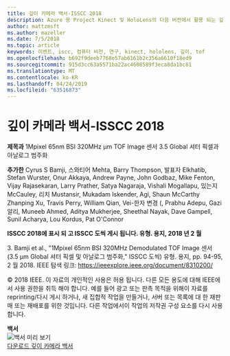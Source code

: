 ```yaml
---
title: 깊이 카메라 백서-ISSCC 2018
description: Azure 용 Project Kinect 및 HoloLens의 다음 버전에서 활용 되는 깊이 카메라에 대해 설명 하는 기술 백서입니다.
author: mattzmsft
ms.author: mazeller
ms.date: 7/5/2018
ms.topic: article
keywords: 이벤트, iscc, 컴퓨터 비전, 연구, kinect, hololens, 깊이, tof
ms.openlocfilehash: b692f9deeb7768e57ab6161b2c356a6610f18ed9
ms.sourcegitcommit: 915d3cc63a5571ba22ac4608589f3eca8da1bc81
ms.translationtype: MT
ms.contentlocale: ko-KR
ms.lasthandoff: 04/24/2019
ms.locfileid: "63516873"
---
```

# <a name="depth-camera-whitepaper---isscc-2018"></a>깊이 카메라 백서-ISSCC 2018

**제목과** 1Mpixel 65nm BSI 320MHz μm TOF Image 센서 3.5 Global 셔터 픽셀과 아날로그 범주화

**추가한** Cyrus S Bamji, 스와티어 Mehta, Barry Thompson, 발표자 Elkhatib, Stefan Wurster, Onur Akkaya, Andrew Payne, John Godbaz, Mike Fenton, Vijay Rajasekaran, Larry Prather, Satya Nagaraja, Vishali Mogallapu, 있는지 McCauley, 리치 Mustansir, Mukadam Iskender, Agi, Shaun McCarthy Zhanping Xu, Travis Perry, William Qian, Vei-한자 변경 (, Prabhu Adepu, Gazi 알리, Muneeb Ahmed, Aditya Mukherjee, Sheethal Nayak, Dave Gampell, Sunil Acharya, Lou Kordus, Pat O'Connor

**ISSCC 2018에 표시 되 고 ISSCC 도씩 게시 됩니다. 유형. 용지, 2018 년 2 월**

3\. Bamji et al., "1Mpixel 65nm BSI 320MHz Demodulated TOF Image 센서 (3.5 μm Global 셔터 픽셀 및 아날로그 범주화," ISSCC 도씩) 유형. 용지, pp. 94-95, 2 월 2018. IEEE 탐색 링크: https://ieeexplore.ieee.org/document/8310200/

© 2018 IEEE. 이 자료의 개인적인 사용은 허용 됩니다. 다른 모든 용도에 대해 IEEE에서 사용 권한을 취득 해야 합니다. 예를 들어 광고 또는 판촉 목적을 위해이 자료를 reprinting/다시 게시 하거나, 새 집합적 작업을 만들거나, 서버 또는 목록에 대 한 재판매 또는 재배포를 위한 것입니다. 다른 작업에서이 작업의 저작권 구성 요소를 다시 사용 합니다.

**백서**<br>
![백서 미리 보기](images/depth-camera-isscc.PNG)<br>
[다운로드 깊이 카메라 백서](images/Depth-Camera-ISSCC-2018.pdf)

